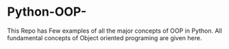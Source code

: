 # Python-OOP-
This Repo has Few examples of all the major concepts of OOP in Python. All fundamental concepts of Object oriented programing are given here.

